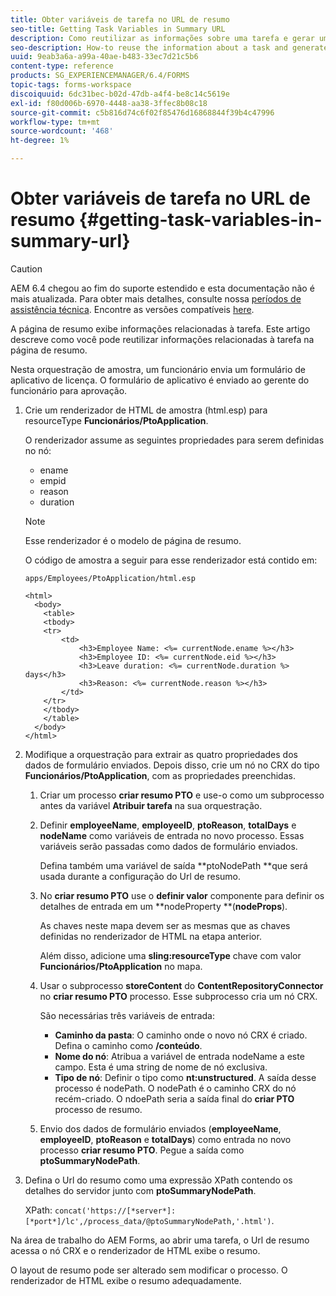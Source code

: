 ```yaml
---
title: Obter variáveis de tarefa no URL de resumo
seo-title: Getting Task Variables in Summary URL
description: Como reutilizar as informações sobre uma tarefa e gerar um URL de resumo para resumir ou descrever uma tarefa.
seo-description: How-to reuse the information about a task and generate a Summary URL to summarize or describe a task.
uuid: 9eab3a6a-a99a-40ae-b483-33ec7d21c5b6
content-type: reference
products: SG_EXPERIENCEMANAGER/6.4/FORMS
topic-tags: forms-workspace
discoiquuid: 6dc31bec-b02d-47db-a4f4-be8c14c5619e
exl-id: f80d006b-6970-4448-aa38-3ffec8b08c18
source-git-commit: c5b816d74c6f02f85476d16868844f39b4c47996
workflow-type: tm+mt
source-wordcount: '468'
ht-degree: 1%

---
```


# Obter variáveis de tarefa no URL de resumo {#getting-task-variables-in-summary-url}

>[!CAUTION]
>
>AEM 6.4 chegou ao fim do suporte estendido e esta documentação não é mais atualizada. Para obter mais detalhes, consulte nossa [períodos de assistência técnica](https://helpx.adobe.com/br/support/programs/eol-matrix.html). Encontre as versões compatíveis [here](https://experienceleague.adobe.com/docs/).

A página de resumo exibe informações relacionadas à tarefa. Este artigo descreve como você pode reutilizar informações relacionadas à tarefa na página de resumo.

Nesta orquestração de amostra, um funcionário envia um formulário de aplicativo de licença. O formulário de aplicativo é enviado ao gerente do funcionário para aprovação.

1. Crie um renderizador de HTML de amostra (html.esp) para resourceType **Funcionários/PtoApplication**.

   O renderizador assume as seguintes propriedades para serem definidas no nó:

   * ename
   * empid
   * reason
   * duration

   >[!NOTE]
   >
   >Esse renderizador é o modelo de página de resumo.

   O código de amostra a seguir para esse renderizador está contido em:

   `apps/Employees/PtoApplication/html.esp`

   ```
   <html>
     <body>
       <table>
       <tbody>
       <tr>
           <td>
               <h3>Employee Name: <%= currentNode.ename %></h3>
               <h3>Employee ID: <%= currentNode.eid %></h3>
               <h3>Leave duration: <%= currentNode.duration %> days</h3>
               <h3>Reason: <%= currentNode.reason %></h3>
           </td>
       </tr>
       </tbody>
       </table>
     </body>
   </html>
   ```

1. Modifique a orquestração para extrair as quatro propriedades dos dados de formulário enviados. Depois disso, crie um nó no CRX do tipo **Funcionários/PtoApplication**, com as propriedades preenchidas.

   1. Criar um processo **criar resumo PTO** e use-o como um subprocesso antes da variável **Atribuir tarefa** na sua orquestração.
   1. Definir **employeeName**, **employeeID**, **ptoReason**, **totalDays** e **nodeName** como variáveis de entrada no novo processo. Essas variáveis serão passadas como dados de formulário enviados.

      Defina também uma variável de saída **ptoNodePath **que será usada durante a configuração do Url de resumo.

   1. No **criar resumo PTO** use o **definir valor** componente para definir os detalhes de entrada em um **nodeProperty **(**nodeProps**).

      As chaves neste mapa devem ser as mesmas que as chaves definidas no renderizador de HTML na etapa anterior.

      Além disso, adicione uma **sling:resourceType** chave com valor **Funcionários/PtoApplication** no mapa.

   1. Usar o subprocesso **storeContent** do **ContentRepositoryConnector** no **criar resumo PTO** processo. Esse subprocesso cria um nó CRX.

      São necessárias três variáveis de entrada:

      * **Caminho da pasta**: O caminho onde o novo nó CRX é criado. Defina o caminho como **/conteúdo**.
      * **Nome do nó**: Atribua a variável de entrada nodeName a este campo. Esta é uma string de nome de nó exclusiva.
      * **Tipo de nó**: Definir o tipo como **nt:unstructured**. A saída desse processo é nodePath. O nodePath é o caminho CRX do nó recém-criado. O ndoePath seria a saída final do **criar PTO** processo de resumo.
   1. Envio dos dados de formulário enviados (**employeeName**, **employeeID**, **ptoReason** e **totalDays**) como entrada no novo processo **criar resumo PTO**. Pegue a saída como **ptoSummaryNodePath**.


1. Defina o Url do resumo como uma expressão XPath contendo os detalhes do servidor junto com **ptoSummaryNodePath**.

   XPath: `concat('https://[*server*]:[*port*]/lc',/process_data/@ptoSummaryNodePath,'.html')`.

Na área de trabalho do AEM Forms, ao abrir uma tarefa, o Url de resumo acessa o nó CRX e o renderizador de HTML exibe o resumo.

O layout de resumo pode ser alterado sem modificar o processo. O renderizador de HTML exibe o resumo adequadamente.
